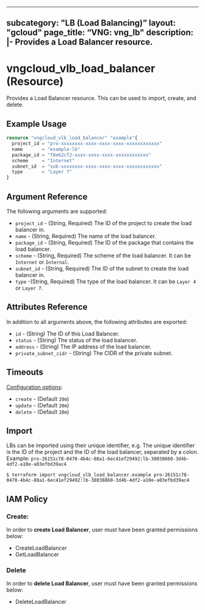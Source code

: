 
---
subcategory: "LB (Load Balancing)”
layout: "gcloud"
page_title: “VNG: vng_lb"
description: |-
Provides a Load Balancer resource.
---

# vngcloud_vlb_load_balancer (Resource)

Provides a Load Balancer resource. This can be used to import, create, and delete.

## Example Usage

```terraform
resource "vngcloud_vlb_load_balancer" "example"{
  project_id = "pro-xxxxxxxx-xxxx-xxxx-xxxx-xxxxxxxxxxxx"
  name       = "example-lb"
  package_id = "f8e62cf2-xxxx-xxxx-xxxx-xxxxxxxxxxxx"
  scheme     = "Internet"
  subnet_id  = "sub-xxxxxxxx-xxxx-xxxx-xxxx-xxxxxxxxxxxx"
  type       = "Layer 7"
}
```

## Argument Reference

The following arguments are supported:


* `project_id` -  (String, Required) The ID of the project to create the load balancer in.
* `name` - (String, Required) The name of the load balancer.
* `package_id` -  (String, Required) The ID of the package that contains the load balancer.
* `scheme` - (String, Required) The scheme of the load balancer. It can be `Internet` or `Internal`.
* `subnet_id` - (String, Required) The ID of the subnet to create the load balancer in.
* `type` -(String, Required) The type of the load balancer. It can be `Layer 4` or `Layer 7`.


## Attributes Reference

In addition to all arguments above, the following attributes are exported:
* `id` - (String) The ID of this Load Balancer.
* `status` - (String) The status of the load balancer.
* `address` - (String) The IP address of the load balancer.
* `private_subnet_cidr` - (String) The CIDR of the private subnet.


## Timeouts

[Configuration options](https://developer.hashicorp.com/terraform/language/resources/syntax#operation-timeouts):

- `create` - (Default `20m`)
- `update` - (Default `20m`)
- `delete` - (Default `20m`)

## Import

LBs can be imported using their unique identifier, e.g.
The unique identifier is the ID of the project and the ID of the load balancer, separated by a colon.
Example: `pro-26151c78-0470-4b4c-88a1-6ec41ef29492:lb-38038860-3d4b-4df2-a10e-a03efbd39ac4`
```
$ terraform import vngcloud_vlb_load_balancer.example pro-26151c78-0470-4b4c-88a1-6ec41ef29492:lb-38038860-3d4b-4df2-a10e-a03efbd39ac4
```

## IAM Policy
### Create:
In order to **create Load Balancer**, user must have been granted permissions below:
- CreateLoadBalancer
- GetLoadBalancer

### Delete
In order to **delete Load Balancer**, user must have been granted permissions below:
- DeleteLoadBalancer

